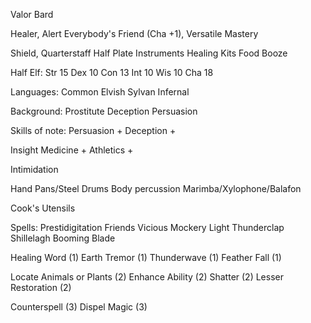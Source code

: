 
Valor Bard

Healer, Alert
Everybody's Friend (Cha +1), Versatile Mastery

Shield, Quarterstaff
Half Plate
Instruments
Healing Kits
Food
Booze

Half Elf:
  Str 15
  Dex 10
  Con 13
  Int 10
  Wis 10
  Cha 18

Languages:
  Common
  Elvish
  Sylvan
  Infernal

Background: Prostitute
  Deception
  Persuasion

Skills of note:
  Persuasion +
  Deception +

  Insight
  Medicine +
  Athletics +

  Intimidation
  
  Hand Pans/Steel Drums
  Body percussion
  Marimba/Xylophone/Balafon

  Cook's Utensils

Spells:
  Prestidigitation
  Friends
  Vicious Mockery
  Light
  Thunderclap
  Shillelagh
  Booming Blade
  
  Healing Word (1)
  Earth Tremor (1)
  Thunderwave (1)
  Feather Fall (1)

  Locate Animals or Plants (2)
  Enhance Ability (2)
  Shatter (2)
  Lesser Restoration (2)
  
  Counterspell (3)
  Dispel Magic (3)
